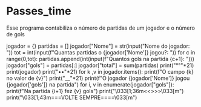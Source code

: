 # Passes_time
Esse programa contabiliza o número de partidas de um jogador e o número de gols

jogador = {}
partidas = []
jogador["Nome"] = str(input("Nome do jogador: "))
tot = int(input(f"Quantas partidas o {jogador['Nome']} jogou?: "))
for c in range(0,tot):
 partidas.append(int(input(f"Quantos gols na partida {c+1}: ")))
jogador["gols"] = partidas[:]
jogador["total"] = sum(partidas)
print("°°"*21)
print(jogador)
print("••"*21)
for k ,v in jogador.items():
 print(f"O campo {k} no valor de {v}")
print("__"*21)
print(f"O jogador {jogador['Nome']} jogou {jogador['gols']} na partida")
for i, v in enumerate(jogador["gols"]):
 print(f"Na partida {i+1} fez {v} gols")
print("\033[1;36m<<<FIM DO PROGRAMA>>>>\033[m")
print("\033[1;43m===VOLTE SEMPRE====\033[m")
